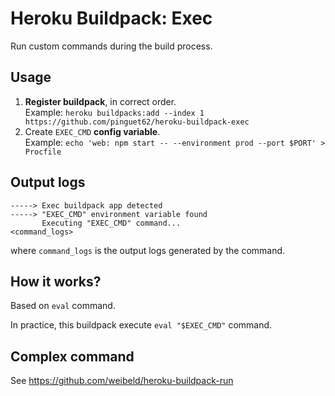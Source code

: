 # Heroku Buildpack: Exec

Run custom commands during the build process.

## Usage

1. **Register buildpack**, in correct order.  
	Example: `heroku buildpacks:add --index 1 https://github.com/pinguet62/heroku-buildpack-exec`
2. Create `EXEC_CMD` **config variable**.  
	Example: `echo 'web: npm start -- --environment prod --port $PORT' > Procfile`

## Output logs

```log
-----> Exec buildpack app detected
-----> "EXEC_CMD" environment variable found
       Executing "EXEC_CMD" command...
<command_logs>
```
where `command_logs` is the output logs generated by the command.

## How it works?

Based on `eval` command.

In practice, this buildpack execute `eval "$EXEC_CMD"` command.

## Complex command

See https://github.com/weibeld/heroku-buildpack-run
